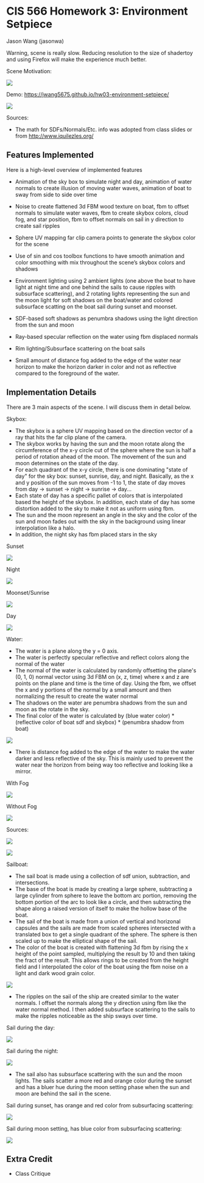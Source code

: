 # CIS 566 Homework 3: Environment Setpiece
Jason Wang (jasonwa)

Warning, scene is really slow. Reducing resolution to the size of shadertoy and using Firefox will make the experience much better.

Scene Motivation:

![](images/motivation.jpg)

Demo: https://jwang5675.github.io/hw03-environment-setpiece/

![](images/main.png)

Sources:
  - The math for SDFs/Normals/Etc. info was adopted from class slides or from http://www.iquilezles.org/

## Features Implemented
Here is a high-level overview of implemented features

- Animation of the sky box to simulate night and day, animation of water normals to create illusion of moving water waves, animation of boat to sway from side to side over time
- Noise to create flattened 3d FBM wood texture on boat, fbm to offset normals to simulate water waves, fbm to create skybox colors, cloud fog, and star position, fbm to offset normals on sail in y direction to create sail ripples
- Sphere UV mapping far clip camera points to generate the skybox color for the scene
- Use of sin and cos toolbox functions to have smooth animation and color smoothing with mix throughout the scene’s skybox colors and shadows
- Environment lighting using 2 ambient lights (one above the boat to have light at night time and one behind the sails to cause ripples with subsurface scattering), and 2 rotating lights representing the sun and the moon light for soft shadows on the boat/water and colored subsurface scatting on the boat sail during sunset and moonset.
- SDF-based soft shadows as penumbra shadows using the light direction from the sun and moon

- Ray-based specular reflection on the water using fbm displaced normals
- Rim lighting/Subsurface scattering on the boat sails
- Small amount of distance fog added to the edge of the water near horizon to make the horizon darker in color and not as reflective compared to the foreground of the water.

## Implementation Details

There are 3 main aspects of the scene. I will discuss them in detail below.

Skybox:
- The skybox is a sphere UV mapping based on the direction vector of a ray that hits the far clip plane of the camera. 
- The skybox works by having the sun and the moon rotate along the circumference of the x-y circle cut of the sphere where the sun is half a period of rotation ahead of the moon. The movement of the sun and moon determines on the state of the day.
- For each quadrant of the x-y circle, there is one dominating "state of day" for the sky box: sunset, sunrise, day, and night. Basically, as the x and y position of the sun moves from -1 to 1, the state of day moves from day -> sunset -> night -> sunrise -> day...
- Each state of day has a specific pallet of colors that is interpolated based the height of the skybox. In addition, each state of day has some distortion added to the sky to make it not as uniform using fbm.
- The sun and the moon represent an angle in the sky and the color of the sun and moon fades out with the sky in the background using linear interpolation like a halo.
- In addition, the night sky has fbm placed stars in the sky

Sunset

![](images/sunset.png)

Night

![](images/night.png)

Moonset/Sunrise

![](images/moonset.png)

Day

![](images/day.png)

Water:
- The water is a plane along the y = 0 axis. 
- The water is perfectly specular reflective and reflect colors along the normal of the water
- The normal of the water is calculated by randomly offsetting the plane's (0, 1, 0) normal vector using 3d FBM on (x, z, time) where x and z are points on the plane and time is the time of day. Using the fbm, we offset the x and y portions of the normal by a small amount and then normalizing the result to create the water normal
- The shadows on the water are penumbra shadows from the sun and moon as the rotate in the sky. 
- The final color of the water is calculated by (blue water color) * (reflective color of boat sdf and skybox) * (penumbra shadow from boat)

![](images/water.png)

- There is distance fog added to the edge of the water to make the water darker and less reflective of the sky. This is mainly used to prevent the water near the horizon from being way too reflective and looking like a mirror.

With Fog

![](images/withfog.png)

Without Fog

![](images/withoutfog.png)

Sources:

![](images/source1.png)

![](images/source2.png)


Sailboat:
- The sail boat is made using a collection of sdf union, subtraction, and intersections. 
- The base of the boat is made by creating a large sphere, subtracting a large cylinder from sphere to leave the bottom arc portion, removing the bottom portion of the arc to look like a circle, and then subtracting the shape along a raised version of itself to make the hollow base of the boat.
- The sail of the boat is made from a union of vertical and horizonal capsules and the sails are made from scaled spheres intersected with a translated box to get a single quadrant of the sphere. The sphere is then scaled up to make the elliptical shape of the sail.
- The color of the boat is created with flattening 3d fbm by rising the x height of the point sampled, multiplying the result by 10 and then taking the fract of the result. This allows rings to be created from the height field and I interpolated the color of the boat using the fbm noise on a light and dark wood grain color.

![](images/wood.png)

- The ripples on the sail of the ship are created similar to the water normals. I offset the normals along the y direction using fbm like the water normal method. I then added subsurface scattering to the sails to make the ripples noticeable as the ship sways over time.

Sail during the day:

![](images/sailday.png)

Sail during the night:

![](images/sailnight.png)

- The sail also has subsurface scattering with the sun and the moon lights. The sails scatter a more red and orange color during the sunset and has a bluer hue during the moon setting phase when the sun and moon are behind the sail in the scene. 

Sail during sunset, has orange and red color from subsurfacing scattering:

![](images/sailsunset.png)

Sail during moon setting, has blue color from subsurfacing scattering:

![](images/sailmoonset.png)

## Extra Credit
- Class Critique